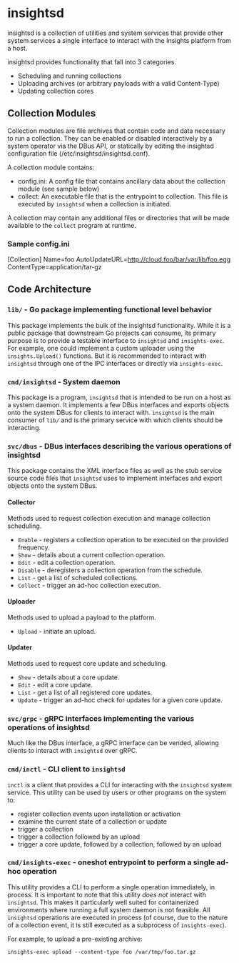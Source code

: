 # insightsd

insightsd is a collection of utilities and system services that provide other
system services a single interface to interact with the Insights platform
from a host.

insightsd provides functionality that fall into 3 categories.

* Scheduling and running collections
* Uploading archives (or arbitrary payloads with a valid Content-Type)
* Updating collection cores

## Collection Modules

Collection modules are file archives that contain code and data necessary to
run a collection. They can be enabled or disabled interactively by a system
operator via the DBus API, or statically by editing the insightsd configuration
file (/etc/insightsd/insightsd.conf).

A collection module contains:

* config.ini: A config file that contains ancillary data about the collection
  module (see sample below)
* collect: An executable file that is the entrypoint to collection. This file
  is executed by `insightsd` when a collection is initiated.

A collection may contain any additional files or directories that will be made
available to the `collect` program at runtime.

### Sample config.ini
[Collection]
Name=foo
AutoUpdateURL=http://cloud.foo/bar/var/lib/foo.egg
ContentType=application/tar-gz

## Code Architecture

### `lib/` - Go package implementing functional level behavior

This package implements the bulk of the insightsd functionality. While it is a
public package that downstream Go projects can consume, its primary purpose is
to provide a testable interface to `insightsd` and `insights-exec`. For example,
one could implement a custom uploader using the `insights.Upload()` functions.
But it is recommended to interact with `insightsd` through one of the IPC
interfaces or directly via `insights-exec`.

### `cmd/insightsd` - System daemon

This package is a program, `insightsd` that is intended to be run on a host as
a system daemon. It implements a few DBus interfaces and exports objects onto
the system DBus for clients to interact with. `insightsd` is the main consumer
of `lib/` and is the primary service with which clients should be interacting.

### `svc/dbus` - DBus interfaces describing the various operations of insightsd

This package contains the XML interface files as well as the stub service source
code files that `insightsd` uses to implement interfaces and export objects onto
the system DBus.

#### Collector

Methods used to request collection execution and manage collection scheduling.

* `Enable` - registers a collection operation to be executed on the provided
  frequency.
* `Show` - details about a current collection operation.
* `Edit` - edit a collection operation.
* `Disable` - deregisters a collection operation from the schedule.
* `List` - get a list of scheduled collections.
* `Collect` - trigger an ad-hoc collection execution.

#### Uploader

Methods used to upload a payload to the platform.

* `Upload` - initiate an upload.

#### Updater

Methods used to request core update and scheduling.

* `Show` - details about a core update.
* `Edit` - edit a core update.
* `List` - get a list of all registered core updates.
* `Update` - trigger an ad-hoc check for updates for a given core update.

### `svc/grpc` - gRPC interfaces implementing the various operations of insightsd

Much like the DBus interface, a gRPC interface can be vended, allowing clients
to interact with `insightsd` over gRPC.

### `cmd/inctl` - CLI client to `insightsd`

`inctl` is a client that provides a CLI for interacting with the `insightsd`
system service. This utility can be used by users or other programs on the
system to:

* register collection events upon installation or activation
* examine the current state of a collection or update
* trigger a collection
* trigger a collection followed by an upload
* trigger a core update, followed by a collection, followed by an upload

### `cmd/insights-exec` - oneshot entrypoint to perform a single ad-hoc operation

This utility provides a CLI to perform a single operation immediately, in process.
It is important to note that this utility *does not* interact with `insightsd`.
This makes it particularly well suited for containerized environments where 
running a full system daemon is not feasible. All `insightsd` operations are
executed in process (of course, due to the nature of a collection event, it is
still executed as a subprocess of `insights-exec`).

For example, to upload a pre-existing archive:

`insights-exec upload --content-type foo /var/tmp/foo.tar.gz`
